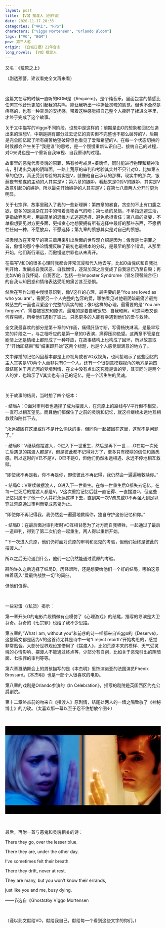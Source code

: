 ```yaml
---
layout: post
title: 【VO】摆渡人（创作谈）
date: 2020-11-17 20:33
categories: ["中土", "RPS"]
characters: ["Viggo Mortensen", "Orlando Bloom"]
tags: ["VO", "BGM"]
pov: 第三人称
origin: 《白城日报》21年合志
long_novels: 【VO】摆渡人
---
```


又名：《荒原之上》

（剧透预警，建议看完全文再来看）

<br>

这篇文在写的时候一直听的BGM是《Requiem》。是个纯音乐，里面包含的情感比任何其他音乐更加引起我的共鸣，能让我听出一种撕扯灵魂的感觉。但也不全然是疼痛的，也有一种空灵的安抚感，带着这种感觉把自己整个人撕碎了揉进文字里，才终于完成了这个故事。

关于文中描写的Viggo不同阶段，设想中是这样的：前期是由O的想象和回忆创造出来的理想V，中期是拥有部分过去记忆的真实但不完整也不那么破碎的V，后期是完全回忆起了所有痛苦绝望破碎但也看见了爱和希望的V。在每一个状态切换的时候都会产生关于“我是谁”的思考，是一个慢慢重新认识自己、接纳自己的过程，对O来说也是一个重新自我审视、自我原谅的过程。

故事里的恶鬼代表灵魂的原罪，略有参考戒灵+摄魂怪，同时能进行物理和精神攻击，引诱出灵魂的阴暗面。一路上荒原的审判和考验其实并不只针对O，比如第五章的色欲，真正受到考验的其实是V，就像他自己承认的那样，现实中的那次，银蕨夜有预谋的主动的人其实是V；第六章的嫉妒，看起来是O对V的嫉妒，其实是V故意引起O的嫉妒，所以最先开始嫉妒的人其实是V；在第七八章两人分开时更为明显。

关于七宗罪，故事里融入了我的一些新理解：第四章的暴食，贪恋的不止有口腹之欲，更多的是混杂在其中的带着食物香气的吻；第七章的怠惰，不单指逃避生活，更指放弃思考，用最简单的思维方式逃避选择、避免承担责任；第八章的贪婪，不单指想要见对方更多面，更指贪心地想要拥有所有选择中最好的那些东西，不愿牺牲任何一种，不愿放弃，不愿选择；第九章的愤怒其实是对自己的愤怒。

把傲慢放在非常早的第三章用来引出后面的世界观介绍是因为：傲慢是七宗罪之首，傲慢的那个争论情境反映了最初也最根本的分歧，是最早的那个错误。从那里开始，他们渐行渐远，而傲慢这宗罪也从未离开。

在描写V和O的很多心理时我都会非常沉浸和代入地去写，比如O由愧疚和自我批判开始，发展成自我厌恶、自我憎恨，逐渐加深之后变成了自我惩罚乃至自毁；再比如V的自我怀疑、自我否定，包括一些Imposter Syndrome（冒名顶替综合征）的自我认知困惑和情绪表达受阻的痛苦甚至恐惧。

然后在写作过程中慢慢意识到，像V这样的心理，最需要的是“You are loved as who you are”，需要另一个人完整的包容的爱，哪怕看见过他最阴暗最痛苦最荆棘丛生的一面也深爱这个完整的真实的他；像O这样的心理，最需要的是“You are forgiven”，需要被宽恕和原谅，最难的是要自我宽恕、自我和解。可这两者又谈何容易呢，所幸他们遇到了彼此，只愿更多的人能有幸遇到他们的爱与救赎。

全文我最喜欢的部分是第十章的V作画，痛得肝肠寸断，写得畅快淋漓，是最早写完的片段之一，与之相呼应的是第一章的O表演，痛得压抑绝望。这两章不管是在剧情上还是情绪上都形成了一种呼应，在故事结构上也构成了回环，所以故意取了“开始即结束”和“结束即开始”这两个标题，也是个人感觉很满意的地方了。

文中穿插的记忆闪回基本都是上帝视角或者VO双视角，也间接暗示了这些回忆的主人其实是VO两个人而非只有O一个人。还有一个很刻意模糊视角的地方是第四章结尾关于月光河的梦境剧情，在文中没有点出这究竟是谁的梦，其实同时是两个人的梦，也暗示了V其实也有自己的记忆，是一个活生生的灵魂。

<br>

关于故事的结局，当时想了四个版本：

\- 结局A：O面对审判者也选择了成为摆渡人，在荒原上的路线与V平行但不相交，一直可以相互望见。而且他们都保住了之前的灵魂和记忆，就这样继续永远地互相救赎和陪伴下去。

“永远被困在这里或许不是什么愉快的事，但同你一起被困在这里，这就不是问题了。”

\- 结局B：V继续做摆渡人，O进入下一世重生，然后是再下一世……O在每一次死亡后遇见的摆渡人都是V，但是彼此都不记得对方了，至多只有模糊的信任和熟悉感。所以这时的V已不是V，O已不是O，但他们仍然永远相遇、永远不停地相互救赎。

“即使我不再是我，你不再是你，即使彼此不再记得，我仍然会一遍遍地救赎你。”

\- 结局C：V继续做摆渡人，O进入下一世重生。在每一世重生后O都失去记忆，在每一世死后的摆渡人都是V。V这次重拾记忆后就一直记得、一直摆渡O，但这些记忆只属于了他一个人并将永远这样下去，直到某一次V疏忽或O不再强大到足以穿过荒原通过审判而变成恶鬼为止。

“即使你不再记得我，我仍然会一遍遍地救赎你，独自守护这份记忆和你。”

\- 结局D：在最后面对审判者时VO互相甘愿为了对方而自我牺牲，一起通过了最后一道审判，得到了第二次机会一起重生，两人得以重新开始。

“下一次进入荒原，他们仍将面对荒原的审判和恶鬼的考验，但他们始终是彼此的摆渡人。”

所以之后无论遇到什么，他们一定仍然能通过荒原的考验。

斟酌许久之后选择了结局D，历经艰险，还是想要给他们一个好的结局，哪怕这意味着落入“爱最终战胜一切”的窠臼。

但他们值得。

<br>

一些彩蛋（/私货）揭示：

第一章开头O的电影片段稍微有点模仿了《心理游戏》的结尾，描写的导演是大卫芬奇。芬奇的《七宗罪》也给了我不少思路。

第五章的“What I am, without you”和前序的诗一样都来自Viggo的《Deserve》，这整篇文都是因为V的这首诗尤其是诗中一句“I reject rebirth”开始构思的，感觉非常贴合。大部分世界观设定借用了《摆渡人》，比如荒原本来的模样、天气受灵魂的心情影响、摆渡人不能通过终点等，少部分有自创，比如关于恶鬼引出的阴暗面、七宗罪的审判等等。

第六章戛纳舞会上的男孩描写的是《本杰明》里饰演诺亚的法国演员Phenix Brossard。《本杰明》也是一部个人很喜欢的电影。

第八章的戏剧是Orlando参演的《In Celebration》，描写的剧院是英国西区约克公爵剧院。

第十二章终点前的吻来自《摆渡人》原剧情，结尾处两人的一墙之隔致敬了《神秘博士》的刀玫。（太喜欢那一幕以至于忍不住想放个图↓）

<br><br>
![](https://raw.githubusercontent.com/junesirius/junesirius.github.io/master/assets/images/lofter/2020-11-18-10Rose.jpg)

<br>

最后，再附一首与恶鬼和灵魂相关的诗：

There they go, over the lesser blue.

There they are, under the other day.

I’ve sometimes felt their breath.

There they drift, never at rest.

They are many, but you won’t know their errands,

just like you and me, busy dying.

——节选自《Ghosts》by Viggo Mortensen

<br>

（谨以此文献给VO，献给我自己，献给每一个看到这些文字的你们。）
